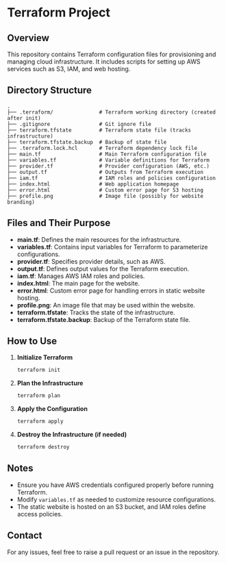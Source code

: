 # Terraform Project

## Overview
This repository contains Terraform configuration files for provisioning and managing cloud infrastructure. It includes scripts for setting up AWS services such as S3, IAM, and web hosting.

## Directory Structure
```
.
├── .terraform/               # Terraform working directory (created after init)
├── .gitignore                # Git ignore file
├── terraform.tfstate         # Terraform state file (tracks infrastructure)
├── terraform.tfstate.backup  # Backup of state file
├── .terraform.lock.hcl       # Terraform dependency lock file
├── main.tf                   # Main Terraform configuration file
├── variables.tf              # Variable definitions for Terraform
├── provider.tf               # Provider configuration (AWS, etc.)
├── output.tf                 # Outputs from Terraform execution
├── iam.tf                    # IAM roles and policies configuration
├── index.html                # Web application homepage
├── error.html                # Custom error page for S3 hosting
├── profile.png               # Image file (possibly for website branding)
```

## Files and Their Purpose
- **main.tf**: Defines the main resources for the infrastructure.
- **variables.tf**: Contains input variables for Terraform to parameterize configurations.
- **provider.tf**: Specifies provider details, such as AWS.
- **output.tf**: Defines output values for the Terraform execution.
- **iam.tf**: Manages AWS IAM roles and policies.
- **index.html**: The main page for the website.
- **error.html**: Custom error page for handling errors in static website hosting.
- **profile.png**: An image file that may be used within the website.
- **terraform.tfstate**: Tracks the state of the infrastructure.
- **terraform.tfstate.backup**: Backup of the Terraform state file.

## How to Use
1. **Initialize Terraform**
   ```sh
   terraform init
   ```

2. **Plan the Infrastructure**
   ```sh
   terraform plan
   ```

3. **Apply the Configuration**
   ```sh
   terraform apply
   ```

4. **Destroy the Infrastructure (if needed)**
   ```sh
   terraform destroy
   ```

## Notes
- Ensure you have AWS credentials configured properly before running Terraform.
- Modify `variables.tf` as needed to customize resource configurations.
- The static website is hosted on an S3 bucket, and IAM roles define access policies.

## Contact
For any issues, feel free to raise a pull request or an issue in the repository.

